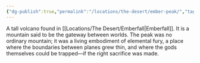 ```yaml
---
{"dg-publish":true,"permalink":"/locations/the-desert/ember-peak/","tags":["Location","Unexplored"],"noteIcon":"","created":"2024-07-30T14:37:11.226+01:00","updated":"2024-12-13T23:06:33.168+00:00"}
---
```


 A tall volcano found in [[Locations/The Desert/Emberfall\|Emberfall]]. It is a mountain said to be the gateway between worlds. The peak was no ordinary mountain; it was a living embodiment of elemental fury, a place where the boundaries between planes grew thin, and where the gods themselves could be trapped—if the right sacrifice was made.